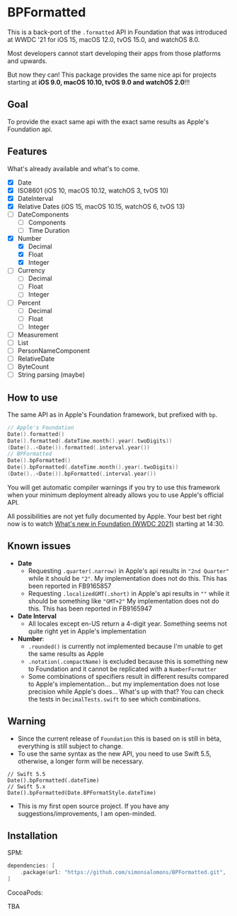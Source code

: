 # BPFormatted

This is a back-port of the `.formatted` API in Foundation that was introduced at WWDC '21 for iOS 15, macOS 12.0, tvOS 15.0, and watchOS 8.0.

Most developers cannot start developing their apps from those platforms and upwards.

But now they can! This package provides the same nice api for projects starting at **iOS 9.0, macOS 10.10, tvOS 9.0 and watchOS 2.0**!!!

## Goal

To provide the exact same api with the exact same results as Apple's Foundation api.

## Features

What's already available and what's to come.

- [x] Date
- [x] ISO8601 (iOS 10, macOS 10.12, watchOS 3, tvOS 10)
- [x] DateInterval
- [x] Relative Dates (iOS 15, macOS 10.15, watchOS 6, tvOS 13)
- [ ] DateComponents
    - [ ] Components
    - [ ] Time Duration
- [x] Number
    - [x] Decimal
    - [x] Float
    - [x] Integer
- [ ] Currency
    - [ ] Decimal
    - [ ] Float
    - [ ] Integer
- [ ] Percent
    - [ ] Decimal
    - [ ] Float
    - [ ] Integer
- [ ] Measurement
- [ ] List
- [ ] PersonNameComponent
- [ ] RelativeDate
- [ ] ByteCount
- [ ] String parsing (maybe)

## How to use

The same API as in Apple's Foundation framework, but prefixed with `bp`.

```swift
// Apple's Foundation
Date().formatted()
Date().formatted(.dateTime.month().year(.twoDigits))
(Date()..<Date()).formatted(.interval.year())
// BPFormatted
Date().bpFormatted()
Date().bpFormatted(.dateTime.month().year(.twoDigits))
(Date()..<Date()).bpFormatted(.interval.year())
```

You will get automatic compiler warnings if you try to use this framework when your minimum deployment already allows you to use Apple's official API.

All possibilities are not yet fully documented by Apple. Your best bet right now is to watch [What's new in Foundation (WWDC 2021)](https://developer.apple.com/videos/play/wwdc2021/10109/) starting at 14:30.

## Known issues

* **Date**
    * Requesting `.quarter(.narrow)` in Apple's api results in `"2nd Quarter"` while it should be `"2"`.
        My implementation does not do this. This has been reported in FB9165857
    * Requesting `.localizedGMT(.short)` in Apple's api results in `""` while it should be something like `"GMT+2"`
        My implementation does not do this. This has been reported in FB9165947
* **Date Interval**
    * All locales except en-US return a 4-digit year. Something seems not quite right yet in Apple's implementation
* **Number**:
    * `.rounded()` is currently not implemented because I'm unable to get the same results as Apple
    * `.notation(.compactName)` is excluded because this is something new to Foundation and it cannot be replicated with a `NumberFormatter`
    * Some combinations of specifiers result in different results compared to Apple's implementation... but my implementation does not lose precision while Apple's does... What's up with that?
      You can check the tests in `DecimalTests.swift` to see which combinations.

## Warning

* Since the current release of `Foundation` this is based on is still in bèta, everything is still subject to change.
* To use the same syntax as the new API, you need to use Swift 5.5, otherwise, a longer form will be necessary.
```
// Swift 5.5
Date().bpFormatted(.dateTime)
// Swift 5.x
Date().bpFormatted(Date.BPFormatStyle.dateTime)
```
* This is my first open source project. If you have any suggestions/improvements, I am open-minded.

## Installation
SPM:

```swift
dependencies: [
    .package(url: "https://github.com/simonsalomons/BPFormatted.git", .upToNextMajor(from: "0.0.1"))
]
```

CocoaPods:

TBA
